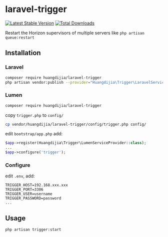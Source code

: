 # laravel-trigger

[![Latest Stable Version](https://poser.pugx.org/huangdijia/laravel-trigger/version.png)](https://packagist.org/packages/huangdijia/laravel-trigger)
[![Total Downloads](https://poser.pugx.org/huangdijia/laravel-trigger/d/total.png)](https://packagist.org/packages/huangdijia/laravel-trigger)

Restart the Horizon supervisors of multiple servers like `php artisan queue:restart`

## Installation

### Laravel

~~~bash
composer require huangdijia/laravel-trigger
php artisan vendor:publish --provider="Huangdijia\Trigger\LaravelServiceProvider"
~~~

### Lumen

~~~bash
composer require huangdijia/laravel-trigger
~~~

copy `trigger.php` to `config/`

~~~bash
cp vendor/huangdijia/laravel-trigger/config/trigger.php config/
~~~

edit `bootstrap/app.php` add:

~~~php
$app->register(Huangdijia\Trigger\LumenServiceProvider::class);
...
$app->configure('trigger');
~~~

### Configure

edit `.env`, add:

~~~env
TRIGGER_HOST=192.168.xxx.xxx
TRIGGER_PORT=3306
TRIGGER_USER=username
TRIGGER_PASSWORD=password
...
~~~

## Usage

~~~bash
php artisan trigger:start
~~~